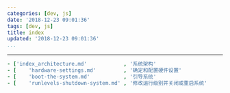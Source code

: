 ```yaml
---
categories: [dev, js]
date: '2018-12-23 09:01:36'
tags: [dev, js]
title: index
updated: '2018-12-23 09:01:36'
...
```

---
<!-- MarkdownTOCs -->


<!-- /MarkdownTOCs -->

```yaml
- ['index_architecture.md'            , '系统架构'                           , 'System Architecture']
- [    'hardware-settings.md'         , '确定和配置硬件设置'                 , '01 Determine and configure hardware settings']
- [    'boot-the-system.md'           , '引导系统'                           , '02 Boot the system']
- [    'runlevels-shutdown-system.md' , '修改运行级别并关闭或重启系统'       , '03 Change runlevels boot targets and shutdown or reboot system']

```
<!-- 
000目录
04语法特性
04语法特性/01数据类型的转换
04语法特性/02错误处理机制
04语法特性/03编程风格
04语法特性/04console与控制台
05标准库
05标准库/01Object对象
05标准库/02属性描述对象
05标准库/03Array对象
05标准库/04包装对象
05标准库/05Boolean对象
05标准库/06Number对象
05标准库/07String对象
05标准库/08Math对象
05标准库/09Date对象
05标准库/10RegExp对象
05标准库/11JSON对象
-->
